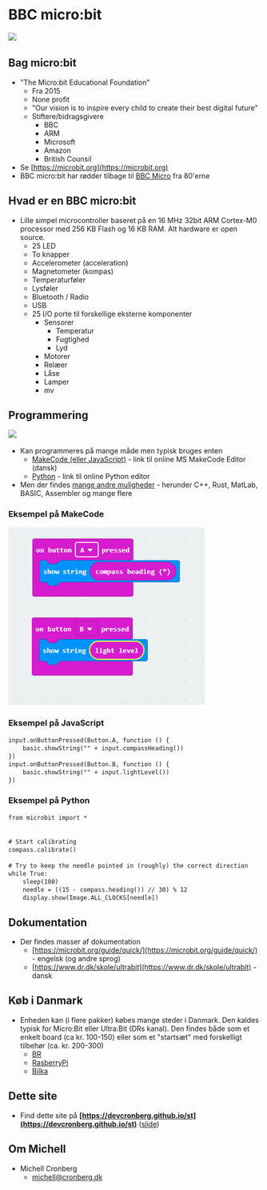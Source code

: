 # BBC micro:bit

![](https://microbit.org/images/microbit-hardware-access.jpg)

## Bag micro:bit

- "The Micro:bit Educational Foundation"
  - Fra 2015
  - None profit
  - "Our vision is to inspire every child to create their best digital future"
  - Stiftere/bidragsgivere
    - BBC
    - ARM
    - Microsoft
    - Amazon
    - British Counsil
- Se [https://microbit.org](https://microbit.org)
- BBC micro:bit har rødder tilbage til [BBC Micro](https://en.wikipedia.org/wiki/BBC_Micro) fra 80'erne 

## Hvad er en BBC micro:bit

- Lille simpel microcontroller baseret på en 16 MHz 32bit ARM Cortex-M0 processor med 256 KB Flash og 16 KB RAM. Alt hardware er open source.
  - 25 LED
  - To knapper
  - Accelerometer (acceleration)
  - Magnetometer (kompas)
  - Temperaturføler
  - Lysføler
  - Bluetooth / Radio
  - USB
  - 25 I/O porte til forskellige eksterne komponenter
    - Sensorer 
      - Temperatur
      - Fugtighed
      - Lyd      
    - Motorer
    - Relæer
    - Låse
    - Lamper
    - mv
    
## Programmering

![](https://microbit.org/images/both-editors.png)

- Kan programmeres på mange måde men typisk bruges enten 
  - [MakeCode (eller JavaScript)](https://makecode.microbit.org/) - link til online MS MakeCode Editor (dansk)
  - [Python](https://python.microbit.org/v/2.0) - link til online Python editor
- Men der findes [mange andre muligheder](https://en.wikipedia.org/wiki/Micro_Bit#Software) - herunder C++, Rust, MatLab, BASIC, Assembler og mange flere

### Eksempel på MakeCode

![](makecode.png)

### Eksempel på JavaScript

```
input.onButtonPressed(Button.A, function () {
    basic.showString("" + input.compassHeading())
})
input.onButtonPressed(Button.B, function () {
    basic.showString("" + input.lightLevel())
})
```


### Eksempel på Python

```
from microbit import *


# Start calibrating
compass.calibrate()

# Try to keep the needle pointed in (roughly) the correct direction
while True:
    sleep(100)
    needle = ((15 - compass.heading()) // 30) % 12
    display.show(Image.ALL_CLOCKS[needle])
```

## Dokumentation

- Der findes masser af dokumentation 
  - [https://microbit.org/guide/quick/](https://microbit.org/guide/quick/) - engelsk (og andre sprog)
  - [https://www.dr.dk/skole/ultrabit](https://www.dr.dk/skole/ultrabit) - dansk

## Køb i Danmark

- Enheden kan (i flere pakker) købes mange steder i Danmark. Den kaldes typisk for Micro:Bit eller Ultra:Bit (DRs kanal). Den findes både som et enkelt board (ca kr. 100-150) eller som et "startsæt" med forskelligt tilbehør (ca. kr. 200-300)
  - [BR](https://www.br.dk/legetoej/byggesaet/ultra-kodningssaet-ultra-bit/p/100411423?gclid=Cj0KCQiAoIPvBRDgARIsAHsCw080h-4DJl9ctMNLWMz4Nf-HFNZjllAgIuSMIBkPRjUjxBZcCnmTLREaAtWhEALw_wcB)
  - [RasberryPi](https://raspberrypi.dk/produkt/bbc-microbit-kun-board/)
  - [Bilka](https://www.bilka.dk/legetoej/konstruktionslegetoej/byggesaet/ultra-kodningssaet-ultra-bit/p/100411423)

## Dette site

- Find dette site på **[https://devcronberg.github.io/st](https://devcronberg.github.io/st)** ([slide](https://docs.google.com/presentation/d/e/2PACX-1vSYJmr48OWY-MgXNIX2ZkcIbSke84ydsq8je4NwNrTjGohP1BOJPNWiHZpf01OZ3hsnnxhkxeLnqC47/pub?start=true&loop=false&delayms=3000))

## Om Michell

- Michell Cronberg
  - michell@cronberg.dk
  
  
